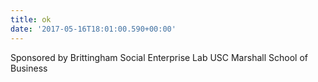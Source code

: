 ```yaml
---
title: ok
date: '2017-05-16T18:01:00.590+00:00'
---
```

Sponsored by 
Brittingham Social Enterprise Lab
USC Marshall School of Business
